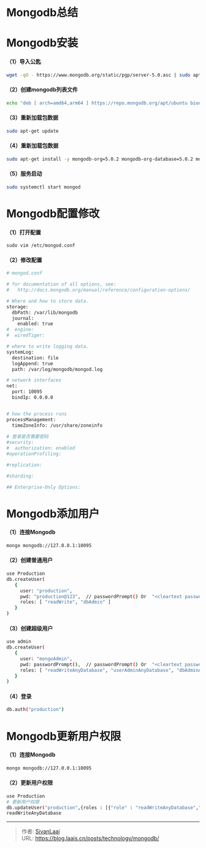 # Mongodb总结

# Mongodb安装
#### （1）导入公匙
```bash
wget -qO - https://www.mongodb.org/static/pgp/server-5.0.asc | sudo apt-key add -
```
#### （2）创建mongodb列表文件
```bash
echo "deb [ arch=amd64,arm64 ] https://repo.mongodb.org/apt/ubuntu bionic/mongodb-org/5.0 multiverse" | sudo tee /etc/apt/sources.list.d/mongodb-org-5.0.list
```
#### （3）重新加载包数据
```bash
sudo apt-get update
```
#### （4）重新加载包数据
```bash
sudo apt-get install -y mongodb-org=5.0.2 mongodb-org-database=5.0.2 mongodb-org-server=5.0.2 mongodb-org-shell=5.0.2 mongodb-org-mongos=5.0.2 mongodb-org-tools=5.0.2
```
#### （5）服务启动
```bash
sudo systemctl start mongod
```

# Mongodb配置修改
#### （1）打开配置
```
sudo vim /etc/mongod.conf
```
#### （2）修改配置
```bash
# mongod.conf

# for documentation of all options, see:
#   http://docs.mongodb.org/manual/reference/configuration-options/

# Where and how to store data.
storage:
  dbPath: /var/lib/mongodb
  journal:
    enabled: true
#  engine:
#  wiredTiger:

# where to write logging data.
systemLog:
  destination: file
  logAppend: true
  path: /var/log/mongodb/mongod.log

# network interfaces
net:
  port: 10095
  bindIp: 0.0.0.0


# how the process runs
processManagement:
  timeZoneInfo: /usr/share/zoneinfo
  
# 登录是否需要密码
#security:
#  authorization: enabled
#operationProfiling:

#replication:

#sharding:

## Enterprise-Only Options:


```
# Mongodb添加用户
#### （1）连接Mongodb
```bash
mongo mongodb://127.0.0.1:10095
```
#### （2）创建普通用户
```bash
use Production
db.createUser(
   {
     user: "production",
     pwd: "production@123",  // passwordPrompt() Or  "<cleartext password>"
     roles: [ "readWrite", "dbAdmin" ]
   }
)
```
#### （3）创建超级用户
```bash
use admin
db.createUser(
   {
     user: "mongoAdmin",
     pwd: passwordPrompt(),  // passwordPrompt() Or  "<cleartext password>"
     roles: [ "readWriteAnyDatabase", "userAdminAnyDatabase", "dbAdminAnyDatabase"]
   }
)
```
#### （4）登录
```bash
db.auth("production")
```
# Mongodb更新用户权限
#### （1）连接Mongodb
```bash
mongo mongodb://127.0.0.1:10095
```
#### （2）更新用户权限
```bash
use Production
# 更新用户权限
db.updateUser("production",{roles : [{"role" : "readWriteAnyDatabase","db" : "Stock"},{"role" : "dbAdminAnyDatabase","db" : "Stock"}]})
readWriteAnyDatabase
```

---

> 作者: [SivanLaai](https://blog.laais.cn)  
> URL: https://blog.laais.cn/posts/technology/mongodb/  

